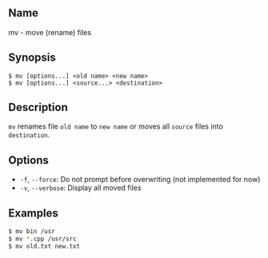 ## Name

mv - move (rename) files

## Synopsis

```**sh
$ mv [options...] <old name> <new name>
$ mv [options...] <source...> <destination>
```

## Description

`mv` renames file `old name` to `new name` or moves all `source` files into `destination`.

## Options

* `-f`, `--force`: Do not prompt before overwriting (not implemented for now)
* `-v`, `--verbose`: Display all moved files

## Examples

```sh
$ mv bin /usr
$ mv *.cpp /usr/src
$ mv old.txt new.txt
```
